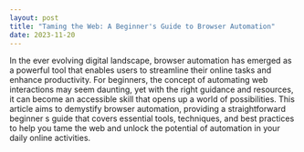```yaml
---
layout: post
title: "Taming the Web: A Beginner's Guide to Browser Automation"
date: 2023-11-20
---
```


In the ever evolving digital landscape, browser automation has emerged as a powerful tool that enables users to streamline their online tasks and enhance productivity. For beginners, the concept of automating web interactions may seem daunting, yet with the right guidance and resources, it can become an accessible skill that opens up a world of possibilities. This article aims to demystify browser automation, providing a straightforward beginner s guide that covers essential tools, techniques, and best practices to help you tame the web and unlock the potential of automation in your daily online activities.
